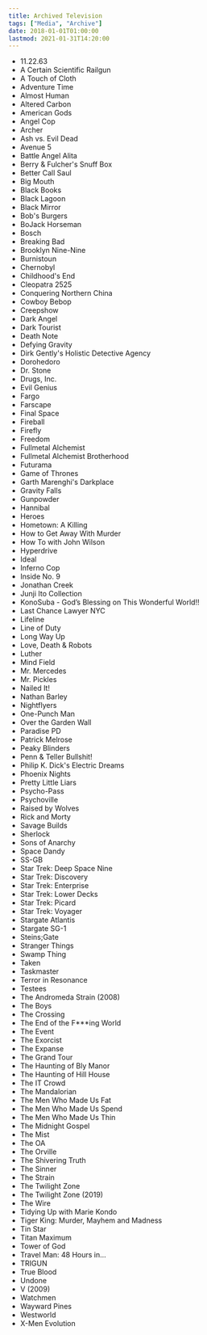 ```yaml
---
title: Archived Television
tags: ["Media", "Archive"]
date: 2018-01-01T01:00:00
lastmod: 2021-01-31T14:20:00
---
```


<!-- Work in Progress: South Park, Space Patrol Luluco, The Amazing World of Gumball, The Sinner, Warrior -->
<!-- Rewatch: Farscape, Gurren Lagann, Lexx, Police Squad!, Swiss Toni, Terry Pratchett's Going Postal, The Boondocks, The Inbetweeners, True Detective -->
<!-- Abandoned: DARK, Designated Survivor, Doctor Who (2005), Fear the Walking Dead, How to Get Away with Murder, Making a Murderer, Sharp Objects, The Simpsons, The Walking Dead, Twin Peaks -->

* 11.22.63
* A Certain Scientific Railgun
* A Touch of Cloth
* Adventure Time
* Almost Human
* Altered Carbon
* American Gods
* Angel Cop
* Archer
* Ash vs. Evil Dead
* Avenue 5
* Battle Angel Alita
* Berry & Fulcher's Snuff Box
* Better Call Saul
* Big Mouth
* Black Books
* Black Lagoon
* Black Mirror
* Bob's Burgers
* BoJack Horseman
* Bosch
* Breaking Bad
* Brooklyn Nine-Nine
* Burnistoun
* Chernobyl
* Childhood's End
* Cleopatra 2525
* Conquering Northern China
* Cowboy Bebop
* Creepshow
* Dark Angel
* Dark Tourist
* Death Note
* Defying Gravity
* Dirk Gently's Holistic Detective Agency
* Dorohedoro
* Dr. Stone
* Drugs, Inc.
* Evil Genius
* Fargo
* Farscape
* Final Space
* Fireball
* Firefly
* Freedom
* Fullmetal Alchemist
* Fullmetal Alchemist Brotherhood
* Futurama
* Game of Thrones
* Garth Marenghi's Darkplace
* Gravity Falls
* Gunpowder
* Hannibal
* Heroes
* Hometown: A Killing
* How to Get Away With Murder
* How To with John Wilson
* Hyperdrive
* Ideal
* Inferno Cop
* Inside No. 9
* Jonathan Creek
* Junji Ito Collection
* KonoSuba - God’s Blessing on This Wonderful World!!
* Last Chance Lawyer NYC
* Lifeline
* Line of Duty
* Long Way Up
* Love, Death & Robots
* Luther
* Mind Field
* Mr. Mercedes
* Mr. Pickles
* Nailed It!
* Nathan Barley
* Nightflyers
* One-Punch Man
* Over the Garden Wall
* Paradise PD
* Patrick Melrose
* Peaky Blinders
* Penn & Teller Bullshit!
* Philip K. Dick's Electric Dreams
* Phoenix Nights
* Pretty Little Liars
* Psycho-Pass
* Psychoville
* Raised by Wolves
* Rick and Morty
* Savage Builds
* Sherlock
* Sons of Anarchy
* Space Dandy
* SS-GB
* Star Trek: Deep Space Nine
* Star Trek: Discovery
* Star Trek: Enterprise
* Star Trek: Lower Decks
* Star Trek: Picard
* Star Trek: Voyager
* Stargate Atlantis
* Stargate SG-1
* Steins;Gate
* Stranger Things
* Swamp Thing
* Taken
* Taskmaster
* Terror in Resonance
* Testees
* The Andromeda Strain (2008)
* The Boys
* The Crossing
* The End of the F***ing World
* The Event
* The Exorcist
* The Expanse
* The Grand Tour
* The Haunting of Bly Manor
* The Haunting of Hill House
* The IT Crowd
* The Mandalorian
* The Men Who Made Us Fat
* The Men Who Made Us Spend
* The Men Who Made Us Thin
* The Midnight Gospel
* The Mist
* The OA
* The Orville
* The Shivering Truth
* The Sinner
* The Strain
* The Twilight Zone
* The Twilight Zone (2019)
* The Wire
* Tidying Up with Marie Kondo
* Tiger King: Murder, Mayhem and Madness
* Tin Star
* Titan Maximum
* Tower of God
* Travel Man: 48 Hours in...
* TRIGUN
* True Blood
* Undone
* V (2009)
* Watchmen
* Wayward Pines
* Westworld
* X-Men Evolution

